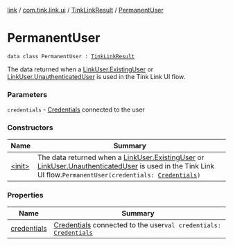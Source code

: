 [link](../../../index.md) / [com.tink.link.ui](../../index.md) / [TinkLinkResult](../index.md) / [PermanentUser](./index.md)

# PermanentUser

`data class PermanentUser : `[`TinkLinkResult`](../index.md)

The data returned when a [LinkUser.ExistingUser](../../-link-user/-existing-user/index.md) or [LinkUser.UnauthenticatedUser](../../-link-user/-unauthenticated-user/index.md) is used
in the Tink Link UI flow.

### Parameters

`credentials` - [Credentials](../../../com.tink.model.credentials/-credentials/index.md) connected to the user

### Constructors

| Name | Summary |
|---|---|
| [&lt;init&gt;](-init-.md) | The data returned when a [LinkUser.ExistingUser](../../-link-user/-existing-user/index.md) or [LinkUser.UnauthenticatedUser](../../-link-user/-unauthenticated-user/index.md) is used in the Tink Link UI flow.`PermanentUser(credentials: `[`Credentials`](../../../com.tink.model.credentials/-credentials/index.md)`)` |

### Properties

| Name | Summary |
|---|---|
| [credentials](credentials.md) | [Credentials](../../../com.tink.model.credentials/-credentials/index.md) connected to the user`val credentials: `[`Credentials`](../../../com.tink.model.credentials/-credentials/index.md) |
